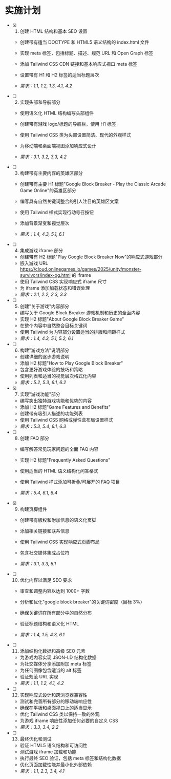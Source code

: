 # 实施计划

- [x] 1. 创建 HTML 结构和基本 SEO 设置






  - 创建带有适当 DOCTYPE 和 HTML5 语义结构的 index.html 文件



  - 实现 meta 标签，包括标题、描述、规范 URL 和 Open Graph 标签
  - 添加 Tailwind CSS CDN 链接和基本响应式视口 meta 标签
  - 设置带有 H1 和 H2 标签的适当标题层次
  - _需求：1.1, 1.2, 1.3, 4.1, 4.2_




- [ ] 2. 实现头部和导航部分
  - 使用语义化 HTML 结构编写头部组件
  - 创建带有游戏 logo/标题的导航栏，使用 H1 标签



  - 使用 Tailwind CSS 类为头部设置简洁、现代的外观样式
  - 为移动端和桌面端视图添加响应式设计
  - _需求：3.1, 3.2, 3.3, 4.2_




- [ ] 3. 构建带有主要内容的英雄区部分
  - 创建带有主要 H1 标题"Google Block Breaker - Play the Classic Arcade Game Online"的英雄区部分
  - 编写具有自然关键词整合的引人注目的英雄区文案
  - 使用 Tailwind 样式实现行动号召按钮




  - 添加背景渐变和视觉层次
  - _需求：1.4, 4.3, 5.1, 6.1_





- [ ] 4. 集成游戏 iframe 部分
  - 创建带有 H2 标题"Play Google Block Breaker Now"的响应式游戏部分
  - 嵌入游戏 URL https://cloud.onlinegames.io/games/2025/unity/monster-survivors/index-og.html 的 iframe
  - 使用 Tailwind CSS 实现响应式 iframe 尺寸
  - 为 iframe 添加加载状态和错误处理
  - _需求：2.1, 2.2, 2.3, 3.3_

- [ ] 5. 创建"关于游戏"内容部分
  - 编写关于 Google Block Breaker 游戏机制和历史的全面内容
  - 实现 H2 标题"About Google Block Breaker Game"
  - 在整个内容中自然整合目标关键词
  - 使用 Tailwind 为内容部分设置适当的排版和间距样式
  - _需求：1.4, 4.3, 5.1, 5.2, 6.1_

- [ ] 6. 构建"游戏方法"说明部分
  - 创建详细的逐步游戏说明
  - 添加 H2 标题"How to Play Google Block Breaker"
  - 包含更好游戏体验的技巧和策略
  - 使用列表和适当的视觉层次格式化内容
  - _需求：5.2, 5.3, 6.1, 6.2_

- [x] 7. 实现"游戏功能"部分


  - 编写突出独特游戏功能和优势的内容
  - 添加 H2 标题"Game Features and Benefits"
  - 创建带有吸引人描述的功能列表
  - 使用 Tailwind CSS 网格或弹性盒布局设置样式
  - _需求：5.3, 5.4, 6.1, 6.3_





- [ ] 8. 创建 FAQ 部分
  - 编写解答常见玩家问题的全面 FAQ 内容





  - 实现 H2 标题"Frequently Asked Questions"
  - 使用适当的 HTML 语义结构化问答格式



  - 使用 Tailwind 样式添加可折叠/可展开的 FAQ 项目
  - _需求：5.4, 6.1, 6.4_

- [x] 9. 构建页脚组件



  - 创建带有版权和附加信息的语义化页脚
  - 添加相关链接和联系信息
  - 使用 Tailwind CSS 实现响应式页脚布局
  - 包含社交媒体集成占位符


  - _需求：3.1, 3.3, 6.1_

- [ ] 10. 优化内容以满足 SEO 要求
  - 审查和调整内容以达到 1000+ 字数
  - 分析和优化"google block breaker"的关键词密度（目标 3%）






  - 确保关键词在所有部分中的自然分布
  - 验证标题结构和语义化 HTML
  - _需求：1.4, 1.5, 4.3, 6.1_

- [ ] 11. 添加结构化数据和高级 SEO 元素
  - 为游戏内容实现 JSON-LD 结构化数据
  - 为社交媒体分享添加附加 meta 标签
  - 为任何图像包含适当的 alt 标签
  - 验证规范 URL 实现
  - _需求：1.1, 1.2, 4.1, 4.2_

- [ ] 12. 实现响应式设计和跨浏览器兼容性
  - 测试和完善所有部分的移动端响应性
  - 确保在平板和桌面视口上的适当显示
  - 优化 Tailwind CSS 类以保持一致的外观
  - 为游戏 iframe 响应性添加任何必要的自定义 CSS
  - _需求：3.3, 3.4, 2.2_

- [ ] 13. 最终优化和测试
  - 验证 HTML5 语义结构和可访问性
  - 测试游戏 iframe 加载和功能
  - 执行最终 SEO 验证，包括 meta 标签和结构化数据
  - 优化页面加载性能并最小化外部依赖
  - _需求：1.1, 2.3, 3.4, 4.1_